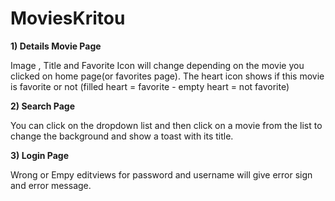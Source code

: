 # MoviesKritou


<b>1) Details Movie Page</b>

Image , Title and Favorite Icon will change depending on the movie you clicked on home page(or favorites page).
The heart icon shows if this movie is favorite or not (filled heart = favorite  -  empty heart = not favorite)

<b>2) Search Page</b>

You can click on the dropdown list and then click on a movie from the list to change the background and show a toast with its title.

<b>3) Login Page</b>

Wrong or Empy editviews for password and username will give error sign and error message.

